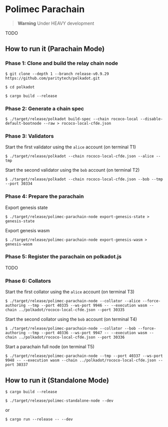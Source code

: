# Polimec Parachain  <!-- omit in toc -->

> **Warning**
> Under HEAVY development

TODO

## How to run it (Parachain Mode)

### Phase 1: Clone and build the relay chain node

```
$ git clone --depth 1 --branch release-v0.9.29 https://github.com/paritytech/polkadot.git
```

```
$ cd polkadot
```

```
$ cargo build --release
```

### Phase 2: Generate a chain spec

```
$ ./target/release/polkadot build-spec --chain rococo-local --disable-default-bootnode --raw > rococo-local-cfde.json
```

### Phase 3: Validators
Start the first validator using the `alice` account (on terminal T1)

```
$ ./target/release/polkadot --chain rococo-local-cfde.json --alice --tmp
```

Start the second validator using the `bob` account (on terminal T2) 

```
$ ./target/release/polkadot --chain rococo-local-cfde.json --bob --tmp --port 30334
```

### Phase 4: Prepare the parachain

Export genesis state

```
$ ./target/release/polimec-parachain-node export-genesis-state > genesis-state
```

Export genesis wasm

```
$ ./target/release/polimec-parachain-node export-genesis-wasm > genesis-wasm
```

### Phase 5: Register the parachain on polkadot.js

TODO

### Phase 6: Collators

Start the first collator using the `alice` account (on terminal T3)

```
$ ./target/release/polimec-parachain-node --collator --alice --force-authoring --tmp --port 40335 --ws-port 9946 -- --execution wasm --chain ../polkadot/rococo-local-cfde.json --port 30335
```

Start the second collator using the `bob` account (on terminal T4)

```
$ ./target/release/polimec-parachain-node --collator --bob --force-authoring --tmp --port 40336 --ws-port 9947 -- --execution wasm --chain ../polkadot/rococo-local-cfde.json --port 30336
```

Start a parachain full node (on terminal T5)

```
$ ./target/release/polimec-parachain-node --tmp --port 40337 --ws-port 9948 -- --execution wasm --chain ../polkadot/rococo-local-cfde.json --port 30337
```


## How to run it (Standalone Mode)

```
$ cargo build --release
```

```
$ ./target/release/polimec-standalone-node --dev
```

or 

```
$ cargo run --release -- --dev
```
